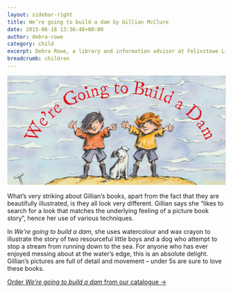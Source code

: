 ```yaml
---
layout: sidebar-right
title: We’re going to build a dam by Gillian McClure
date: 2015-06-18 13:36:48+00:00
author: debra-rowe
category: child
excerpt: Debra Rowe, a library and information advisor at Felixstowe Library, reviews <cite>We’re going to build a dam</cite>, a beautifully illustrated picture book for young children.
breadcrumb: children
---
```

![We’re going to build a dam by Gillian McClure](/images/featured/featured-were-going-to-build-a-dam.jpg)

What’s very striking about Gillian’s books, apart from the fact that they are beautifully illustrated, is they all look very different. Gillian says she &#8220;likes to search for a look that matches the underlying feeling of a picture book story&#8221;, hence her use of various techniques.

In <cite>We’re going to build a dam</cite>, she uses watercolour and wax crayon to illustrate the story of two resourceful little boys and a dog who attempt to stop a stream from running down to the sea. For anyone who has ever enjoyed messing about at the water’s edge, this is an absolute delight. Gillian’s pictures are full of detail and movement &#8211; under 5s are sure to love these books.

[Order <cite>We’re going to build a dam</cite> from our catalogue →](https://suffolk.spydus.co.uk/cgi-bin/spydus.exe/ENQ/OPAC/BIBENQ/30054874?QRY=CTIBIB%3C%20IRN(18045886)&QRYTEXT=We%27re%20going%20to%20build%20a%20dam)
